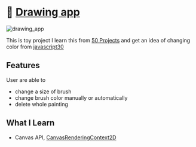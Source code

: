 # 🎨 [Drawing app](https://50project-drawing-app.netlify.app/)
![drawing_app](https://user-images.githubusercontent.com/69155242/116497860-4bf01580-a8e3-11eb-8327-6b24f4b02b05.gif)


This is toy project I learn this from [50 Projects](https://www.udemy.com/course/50-projects-50-days)
and get an idea of changing color from [javascript30](https://javascript30.com/)


## Features
User are able to
- change a size of brush
- change brush color manually or automatically
- delete whole painting 

## What I Learn
- Canvas API, [CanvasRenderingContext2D](https://developer.mozilla.org/en-US/docs/Web/API/CanvasRenderingContext2D)
